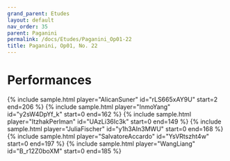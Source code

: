 ```yaml
---
grand_parent: Etudes
layout: default
nav_order: 35
parent: Paganini
permalink: /docs/Etudes/Paganini_Op01-22
title: Paganini, Op01, No. 22
---
```

# Performances
<div class="sample-container">
    {% include sample.html player="AlicanSuner" id="rLS665xAY9U" start=2 end=206 %}
    {% include sample.html player="InmoYang" id="y2sW4DpYf_k" start=0 end=162 %}
    {% include sample.html player="ItzhakPerlman" id="UAzLi36Ic3k" start=0 end=149 %}
    {% include sample.html player="JuliaFischer" id="y1h3AIn3MWU" start=0 end=168 %}
    {% include sample.html player="SalvatoreAccardo" id="YsVRtszht4w" start=0 end=197 %}
    {% include sample.html player="WangLiang" id="B_r12Z0boXM" start=0 end=185 %}
</div>